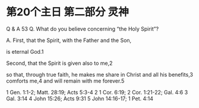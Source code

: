 # 第20个主日 第二部分 灵神

Q & A 53
Q. What do you believe
concerning “the Holy Spirit”?

A. First, that the Spirit, with the Father and the Son,

is eternal God.1

Second, that the Spirit is given also to me,2

so that, through true faith,
he makes me share in Christ and all his benefits,3
comforts me,4
and will remain with me forever.5

1 Gen. 1:1-2; Matt. 28:19; Acts 5:3-4
2 1 Cor. 6:19; 2 Cor. 1:21-22; Gal. 4:6
3 Gal. 3:14
4 John 15:26; Acts 9:31
5 John 14:16-17; 1 Pet. 4:14